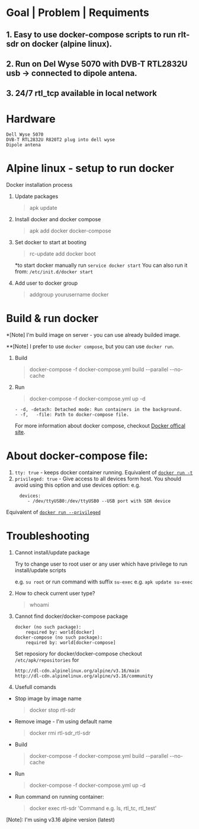 # Goal | Problem | Requiments

## 1. Easy to use docker-compose scripts to run rlt-sdr on docker (alpine linux).
## 2. Run on Del Wyse 5070 with DVB-T RTL2832U usb -> connected to dipole antena.
## 3. 24/7 rtl_tcp available in local network
# Hardware 
    Dell Wyse 5070
    DVB-T RTL2832U R820T2 plug into dell wyse
    Dipole antena

# Alpine linux - setup to run docker

Docker installation process

1. Update packages

     > apk update

2. Install docker and docker compose 

    > apk add docker docker-compose

3. Set docker to start at booting
    
    > rc-update add docker boot

    *to start docker manually run ``service docker start`` 
    You can also run it from: ``/etc/init.d/docker start``

4. Add user to docker group

    > addgroup yourusername docker

# Build & run docker 
*[Note] I'm build image on server - you can use already builded image.

**[Note] I prefer to use ``docker compose``, but you can use ``docker run``.
1. Build 
    > docker-compose -f docker-compose.yml build --parallel --no-cache

2. Run 
    > docker-compose -f docker-compose.yml up -d

    ```
    - -d, -detach: Detached mode: Run containers in the background.
    - -f,   -file: Path to docker-compose file. 
    ```

    For more information about docker compose, checkout [Docker offical site](https://docs.docker.com/engine/reference/commandline/compose_up/).

# About docker-compose file:
1. ``tty: true`` - keeps docker container running. Equivalent of [``docker run -t``](https://docs.docker.com/engine/reference/run/#foreground)
2. ``privileged: true`` - Give access to all devices form host. You should avoid using this option and use devices option: e.g.

```
     devices: 
        - /dev/ttyUSB0:/dev/ttyUSB0 --USB port with SDR device
```
 Equivalent of [``docker run --privileged``](https://docs.docker.com/engine/reference/run/#runtime-privilege-and-linux-capabilities)


# Troubleshooting 
1. Cannot install/update package 
    
    Try to change user to root user or any user which have privilege to run install/update scripts

    e.g. ``su root`` or run command with suffix ``su-exec`` e.g. ``apk update su-exec``

2. How to check current user type?
    > whoami

3. Cannot find docker/docker-compose package
    ```
    docker (no such package):
        required by: world[docker]
    docker-compose (no such package):
        required by: world[docker-compose]
    ```

    Set reposiory for docker/docker-compose
    checkout `` /etc/apk/repositories`` for
    ```
    http://dl-cdn.alpinelinux.org/alpine/v3.16/main
    http://dl-cdn.alpinelinux.org/alpine/v3.16/community
    ``` 

4. Usefull comands

- Stop image by image name
    > docker stop rtl-sdr

- Remove image - I'm using default name

    > docker rmi rtl-sdr_rtl-sdr

- Build

    > docker-compose -f docker-compose.yml build --parallel --no-cache

- Run

    > docker-compose -f docker-compose.yml up -d

- Run command on running container:

    > docker exec rtl-sdr 'Command e.g. ls, rtl_tc, rtl_test'


 [Note]:  I'm using v3.16 alpine version (latest)